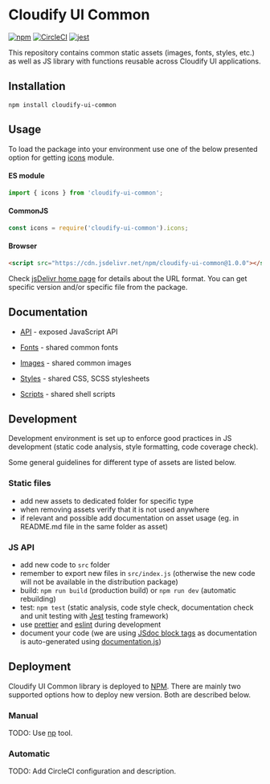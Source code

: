 # Cloudify UI Common

[![npm](https://img.shields.io/npm/v/cloudify-ui-common.svg?style=flat)](https://circleci.com/gh/cloudify-cosmo/cloudify-ui-common)
[![CircleCI](https://img.shields.io/circleci/project/github/cloudify-cosmo/cloudify-ui-common.svg?style=svg)](https://circleci.com/gh/cloudify-cosmo/cloudify-ui-common)
[![jest](https://img.shields.io/badge/tested_with-jest-99424f.svg)](https://github.com/facebook/jest)

This repository contains common static assets (images, fonts, styles, etc.) as well as JS library with functions reusable across Cloudify UI applications.


## Installation

```npm
npm install cloudify-ui-common
```


## Usage

To load the package into your environment use one of the below presented option for getting [icons](./src/icons.js) module. 

#### ES module

```javascript
import { icons } from 'cloudify-ui-common';
```

#### CommonJS

```javascript
const icons = require('cloudify-ui-common').icons;
```

#### Browser

```html
<script src="https://cdn.jsdelivr.net/npm/cloudify-ui-common@1.0.0"></script>
```

Check [jsDelivr home page](https://www.jsdelivr.com/) for details about the URL format. You can get specific version and/or specific file from the package.


## Documentation

* [API](./src/README.md) - exposed JavaScript API 


* [Fonts](./fonts/README.md) - shared common fonts
* [Images](./images/README.md) - shared common images 
* [Styles](./styles/README.md) - shared CSS, SCSS stylesheets
* [Scripts](./scripts/README.md) - shared shell scripts

 
## Development

Development environment is set up to enforce good practices in JS development (static code analysis, style formatting, code coverage check). 

Some general guidelines for different type of assets are listed below. 

### Static files

- add new assets to dedicated folder for specific type 
- when removing assets verify that it is not used anywhere
- if relevant and possible add documentation on asset usage (eg. in README.md file in the same folder as asset)

### JS API

- add new code to `src` folder
- remember to export new files in `src/index.js` (otherwise the new code will not be available in the distribution package)
- build: `npm run build` (production build) or `npm run dev` (automatic rebuilding)
- test: `npm test` (static analysis, code style check, documentation check and unit testing with [Jest](https://jestjs.io/en/) testing framework) 
- use [prettier](https://prettier.io/) and [eslint](https://eslint.org/) during development
- document your code (we are using [JSdoc block tags](https://jsdoc.app/#block-tags) as documentation is auto-generated using [documentation.js](http://documentation.js.org))


## Deployment

Cloudify UI Common library is deployed to [NPM](https://www.npmjs.com). There are mainly two supported options how to deploy new version. Both are described below.

### Manual

TODO: Use [np](https://github.com/sindresorhus/np) tool.

### Automatic

TODO: Add CircleCI configuration and description.
